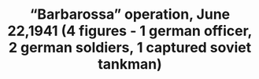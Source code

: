 ---
layout: product
title: "“Barbarossa” operation, June 22,1941 (4 figures - 1 german officer, 2 german soldiers, 1 captured soviet tankman)"
price: "TBA" 
desc: "N/A"
img_path: "/assets/img/ICM 35391.webp"
brand: "N/A"
available: false
special_offer: false
new: false
soon: false
cat: "010000"
subcat: "013600"
subsubcat: "0N/A"
sifra: "ICM 35391"
popular: false
---
